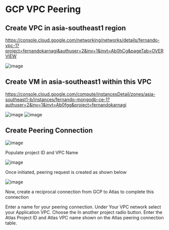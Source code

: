 # GCP VPC Peering

## Create VPC in asia-southeast1 region

https://console.cloud.google.com/networking/networks/details/fernando-vpc-1?project=fernandokarnagi&authuser=2&inv=1&invt=Ab0hCg&pageTab=OVERVIEW

![image](https://github.com/user-attachments/assets/b42bce31-5967-4e35-a9c2-2cda6f765dcd)

## Create VM in asia-southeast1 within this VPC

https://console.cloud.google.com/compute/instancesDetail/zones/asia-southeast1-b/instances/fernando-mongodb-ce-1?authuser=2&inv=1&invt=Ab0fgg&project=fernandokarnagi

![image](https://github.com/user-attachments/assets/bb83fd39-2196-4f81-80b4-92558945a6c5)
![image](https://github.com/user-attachments/assets/299419aa-fcba-49bf-be5b-9239fd073cf5)

## Create Peering Connection

![image](https://github.com/user-attachments/assets/100001e8-e91b-485f-9af5-b8e0925487c5)

Populate project ID and VPC Name

![image](https://github.com/user-attachments/assets/ff4d3997-5d91-4b4b-91c8-19b6dc93f421)

Once initiated, peering request is created as shown below

![image](https://github.com/user-attachments/assets/63d7ee78-a17b-47e4-8751-ed2b695de90b)

Now, create a reciprocal connection from GCP to Atlas to complete this connection

Enter a name for your peering connection.
Under Your VPC network select your Application VPC.
Choose the In another project radio button.
Enter the Atlas Project ID and Atlas VPC name shown on the Atlas peering connection table.


